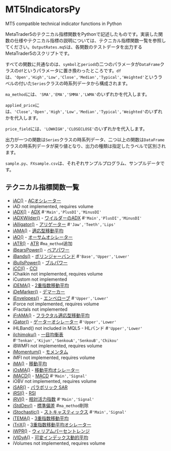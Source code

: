 # MT5IndicatorsPy
MT5 compatible technical indicator functions in Python

MetaTrader5のテクニカル指標関数をPythonで記述したものです。実装した関数の仕様やテクニカル指標の説明については、テクニカル指標関数一覧を参照してください。`OutputRates.mq5`は、各関数のテストデータを出力するMetaTrader5のスクリプトです。

すべての関数に共通なのは、`symbol`と`period`の二つのパラメータが`DataFrame`クラスの`df`というパラメータに置き換わったところです。`df`は、`'Open','High','Low','Close','Median','Typical','Weighted'`というラベルの付いた`Series`クラスの時系列データから構成されます。

`ma_method`には、`'SMA','EMA','SMMA','LWMA'`のいずれかを代入します。

`applied_price`には、`'Close','Open','High','Low','Median','Typical','Weighted'`のいずれかを代入します。

`price_field`には、`'LOWHIGH','CLOSECLOSE'`のいずれかを代入します。

出力が一つの関数は`Series`クラスの時系列データ、二つ以上の関数は`DataFrame`クラスの時系列データが戻り値となり、出力の種類は指定したラベルで区別されます。

`sample.py`、`FXsample.csv`は、それぞれサンプルプログラム、サンプルデータです。

## テクニカル指標関数一覧
* [iAC()](https://www.mql5.com/ja/docs/indicators/iac) - [ACオシレーター](http://www.metatrader5.com/ja/terminal/help/indicators/bw_indicators/ao)
*    iAD not implemented, requires volume
* [iADX()](https://www.mql5.com/ja/docs/indicators/iadx) - [ADX](http://www.metatrader5.com/ja/terminal/help/indicators/trend_indicators/admi) #`'Main','PlusDI','MinusDI'`
* [iADXWilder()](https://www.mql5.com/ja/docs/indicators/iadxwilder) - [ワイルダーのADX](http://www.metatrader5.com/ja/terminal/help/indicators/trend_indicators/admiw) #`'Main','PlusDI','MinusDI'`
* [iAlligator()](https://www.mql5.com/ja/docs/indicators/ialligator) - [アリゲーター](http://www.metatrader5.com/ja/terminal/help/indicators/bw_indicators/alligator) #`'Jaw','Teeth','Lips'`
* [iAMA()](https://www.mql5.com/ja/docs/indicators/iama) - [適応型移動平均](http://www.metatrader5.com/ja/terminal/help/indicators/trend_indicators/ama)
* [iAO()](https://www.mql5.com/ja/docs/indicators/iao) - [オーサムオシレーター](http://www.metatrader5.com/ja/terminal/help/indicators/bw_indicators/awesome)
* [iATR()](https://www.mql5.com/ja/docs/indicators/iatr) - [ATR](http://www.metatrader5.com/ja/terminal/help/indicators/oscillators/atr) #`ma_method`追加
* [iBearsPower()](https://www.mql5.com/ja/docs/indicators/ibearspower) - [ベアパワー](http://www.metatrader5.com/ja/terminal/help/indicators/oscillators/bears)
* [iBands()](https://www.mql5.com/ja/docs/indicators/ibands) - [ボリンジャーバンド](http://www.metatrader5.com/ja/terminal/help/indicators/trend_indicators/bb) #`'Base','Upper','Lower'`
* [iBullsPower()](https://www.mql5.com/ja/docs/indicators/ibullspower) - [ブルパワー](http://www.metatrader5.com/ja/terminal/help/indicators/oscillators/bulls)
* [iCCI()](https://www.mql5.com/ja/docs/indicators/icci) - [CCI](http://www.metatrader5.com/ja/terminal/help/indicators/oscillators/cci)
*    iChaikin not implemented, requires volume
*    iCustom not implemented
* [iDEMA()](https://www.mql5.com/ja/docs/indicators/idema) - [2重指数移動平均](http://www.metatrader5.com/ja/terminal/help/indicators/trend_indicators/dema)
* [iDeMarker()](https://www.mql5.com/ja/docs/indicators/idemarker) - [デマーカー](http://www.metatrader5.com/ja/terminal/help/indicators/oscillators/demarker)
* [iEnvelopes()](https://www.mql5.com/ja/docs/indicators/ienvelopes) - [エンベローブ](http://www.metatrader5.com/ja/terminal/help/indicators/trend_indicators/envelopes) #`'Upper','Lower'`
*    iForce not implemented, requires volume
*    iFractals not implemented
* [iFrAMA()](https://www.mql5.com/ja/docs/indicators/iframa) - [フラクタル適応型移動平均](http://www.metatrader5.com/ja/terminal/help/indicators/trend_indicators/fama)
* [iGator()](https://www.mql5.com/ja/docs/indicators/igator) - [ゲーターオシレーター](http://www.metatrader5.com/ja/terminal/help/indicators/bw_indicators/go) #`'Upper','Lower'`
* iHLBand() not included in MQL5 - HLバンド #`'Upper','Lower'`
* [iIchimoku()](https://www.mql5.com/ja/docs/indicators/iichimoku) - [一目均衡表](http://www.metatrader5.com/ja/terminal/help/indicators/trend_indicators/ikh) #`'Tenkan','Kijun','SenkouA','SenkouB','Chikou'`
*    iBWMFI not implemented, requires volume
* [iMomentum()](https://www.mql5.com/ja/docs/indicators/imomentum) - [モメンタム](http://www.metatrader5.com/ja/terminal/help/indicators/oscillators/momentum)
*    iMFI not implemented, requires volume
* [iMA()](https://www.mql5.com/ja/docs/indicators/ima) - [移動平均](http://www.metatrader5.com/ja/terminal/help/indicators/trend_indicators/ma)
* [iOsMA()](https://www.mql5.com/ja/docs/indicators/iosma) - [移動平均オシレーター](http://www.metatrader5.com/ja/terminal/help/indicators/oscillators/mao)
* [iMACD()](https://www.mql5.com/ja/docs/indicators/imacd) - [MACD](http://www.metatrader5.com/ja/terminal/help/indicators/oscillators/macd) #`'Main','Signal'`
*    iOBV not implemented, requires volume
* [iSAR()](https://www.mql5.com/ja/docs/indicators/isar) - [パラボリック SAR](http://www.metatrader5.com/ja/terminal/help/indicators/trend_indicators/psar)
* [iRSI()](https://www.mql5.com/ja/docs/indicators/irsi) - [RSI](http://www.metatrader5.com/ja/terminal/help/indicators/oscillators/rsi)
* [iRVI()](https://www.mql5.com/ja/docs/indicators/irvi) - [相対活力指数](http://www.metatrader5.com/ja/terminal/help/indicators/oscillators/rvi) #`'Main','Signal'`
* [iStdDev()](https://www.mql5.com/ja/docs/indicators/istddev) - [標準偏差](http://www.metatrader5.com/ja/terminal/help/indicators/trend_indicators/sd) #`ma_method`削除
* [iStochastic()](https://www.mql5.com/ja/docs/indicators/istochastic) - [ストキャスティックス](http://www.metatrader5.com/ja/terminal/help/indicators/oscillators/so) #`'Main','Signal'`
* [iTEMA()](https://www.mql5.com/ja/docs/indicators/itema) - [3重指数移動平均](http://www.metatrader5.com/ja/terminal/help/indicators/trend_indicators/tema)
* [iTriX()](https://www.mql5.com/ja/docs/indicators/itrix) - [3重指数移動平均オシレーター](http://www.metatrader5.com/ja/terminal/help/indicators/oscillators/tea)
* [iWPR()](https://www.mql5.com/ja/docs/indicators/iwpr) - [ウィリアムパーセントレンジ](http://www.metatrader5.com/ja/terminal/help/indicators/oscillators/wpr)
* [iVIDyA()](https://www.mql5.com/ja/docs/indicators/ividya) - [可変インデックス動的平均](http://www.metatrader5.com/ja/terminal/help/indicators/trend_indicators/vida)
*    iVolumes not implemented, requires volume

